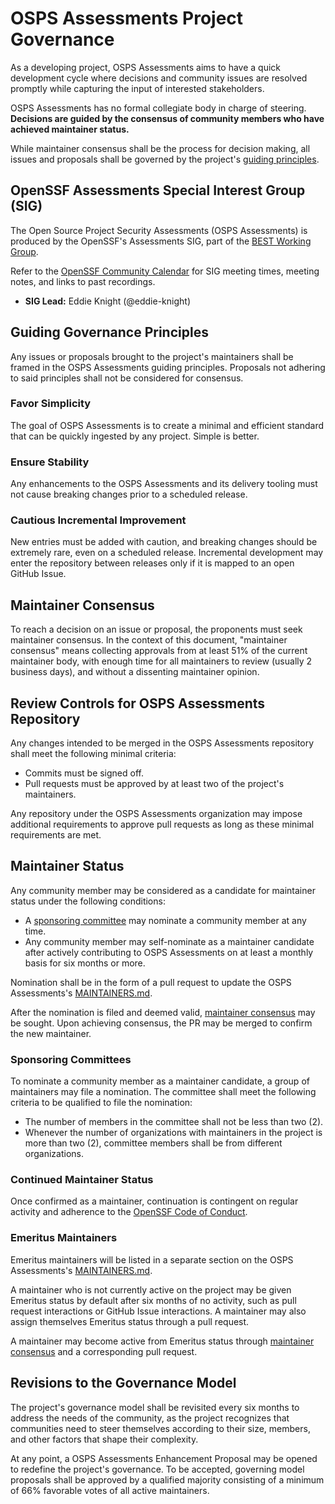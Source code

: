 # OSPS Assessments Project Governance

As a developing project, OSPS Assessments aims to have a quick development cycle where decisions and community issues are resolved promptly while capturing the input of interested stakeholders.

OSPS Assessments has no formal collegiate body in charge of steering. **Decisions are guided by the consensus of community members who have achieved maintainer status.**

While maintainer consensus shall be the process for decision making, all issues and proposals shall be governed by the project's [guiding principles].

## OpenSSF Assessments Special Interest Group (SIG)

The Open Source Project Security Assessments (OSPS Assessments) is produced by the OpenSSF's Assessments SIG, part of the [BEST Working Group](https://github.com/ossf/wg-best-practices-os-developers).

Refer to the [OpenSSF Community Calendar](https://openssf.org/getinvolved/) for SIG meeting times, meeting notes, and links to past recordings.

- **SIG Lead:** Eddie Knight (@eddie-knight)

## Guiding Governance Principles

Any issues or proposals brought to the project's maintainers shall be framed in the OSPS Assessments guiding principles. Proposals not adhering to said principles shall not be considered for consensus.

### Favor Simplicity

The goal of OSPS Assessments is to create a minimal and efficient standard that can be quickly ingested by any project. Simple is better.

### Ensure Stability

Any enhancements to the OSPS Assessments and its delivery tooling must not cause breaking changes prior to a scheduled release.

### Cautious Incremental Improvement

New entries must be added with caution, and breaking changes should be extremely rare, even on a scheduled release. Incremental development may enter the repository between releases only if it is mapped to an open GitHub Issue.

## Maintainer Consensus

To reach a decision on an issue or proposal, the proponents must seek maintainer consensus. In the context of this document, "maintainer consensus" means collecting approvals from at least 51% of the current maintainer body, with enough time for all maintainers to review (usually 2 business days), and without a dissenting maintainer opinion.

## Review Controls for OSPS Assessments Repository

Any changes intended to be merged in the OSPS Assessments repository shall meet the following minimal criteria:

- Commits must be signed off.
- Pull requests must be approved by at least two of the project's maintainers.

Any repository under the OSPS Assessments organization may impose additional requirements to approve pull requests as long as these minimal requirements are met.

## Maintainer Status

Any community member may be considered as a candidate for maintainer status under the following conditions:

- A [sponsoring committee] may nominate a community member at any time.
- Any community member may self-nominate as a maintainer candidate after actively contributing to OSPS Assessments on at least a monthly basis for six months or more.

Nomination shall be in the form of a pull request to update the OSPS Assessments's [MAINTAINERS.md].

After the nomination is filed and deemed valid, [maintainer consensus] may be sought. Upon achieving consensus, the PR may be merged to confirm the new maintainer.

### Sponsoring Committees

To nominate a community member as a maintainer candidate, a group of maintainers may file a nomination. The committee shall meet the following criteria to be qualified to file the nomination:

- The number of members in the committee shall not be less than two (2).
- Whenever the number of organizations with maintainers in the project is more than two (2), committee members shall be from different organizations.

### Continued Maintainer Status

Once confirmed as a maintainer, continuation is contingent on regular activity and adherence to the [OpenSSF Code of Conduct](https://openssf.org/community/code-of-conduct/).

### Emeritus Maintainers

Emeritus maintainers will be listed in a separate section on the OSPS Assessments's [MAINTAINERS.md].

A maintainer who is not currently active on the project may be given Emeritus status by default after six months of no activity, such as pull request interactions or GitHub Issue interactions. A maintainer may also assign themselves Emeritus status through a pull request.

A maintainer may become active from Emeritus status through [maintainer consensus] and a corresponding pull request.

## Revisions to the Governance Model

The project's governance model shall be revisited every six months to address the needs of the community, as the project recognizes that communities need to steer themselves according to their size, members, and other factors that shape their complexity.

At any point, a OSPS Assessments Enhancement Proposal may be opened to redefine the project's governance. To be accepted, governing model proposals shall be approved by a qualified majority consisting of a minimum of 66% favorable votes of all active maintainers.

[MAINTAINERS.md]: /MAINTAINERS.md
[Maintainer Consensus]: #maintainer-consensus
[Sponsoring Committee]: #sponsoring-committees
[guiding principles]: #guiding-governance-principles